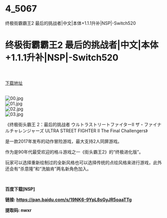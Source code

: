 # 4_5067
终极街霸霸王2 最后的挑战者|中文|本体+1.1.1升补|NSP|-Switch520
# 终极街霸霸王2 最后的挑战者|中文|本体+1.1.1升补|NSP|-Switch520
 <br/></br>
[下载地址](https://www.switch520.cc/article/5067 "下载地址")
<br/></br>

<p><img title="00.jpg" src="https://www.switch520.cc/muke_img/2022_05_17_97f4b93bcf995.jpg" alt="00.jpg"><br>
<img title="01.jpg" src="https://www.switch520.cc/muke_img/2022_05_17_5d74dc1fdafc0.jpg" alt="01.jpg"><br>
<img title="02.jpg" src="https://www.switch520.cc/muke_img/2022_05_17_d03ef79a14f07.jpg" alt="02.jpg"><br>
<img title="03.jpg" src="https://www.switch520.cc/muke_img/2022_05_17_5c2bd5df3571a.jpg" alt="03.jpg"></p>
<p>《终极街头霸王 2：最后的挑战者 ウルトラストリートファイターII ザ・ファイナルチャレンジャーズ ULTRA STREET FIGHTER II The Final Challengers》</p>
<p>是一款2017年发布的动作冒险游戏，最大支持2人同屏游戏。</p>
<p>作为是90年代最受欢迎的格斗游戏之一《街头霸王2》的“终极进化版”。</p>
<p>玩家可以选择重新绘制过的全新风格也可以选择传统的点绘风格来进行游戏，此外还会有“杀意隆”和“洗脑肯”两名新角色加入。</p>
<p>&nbsp;</p>
<p><strong>百度下载[NSP]</strong></p>
<p><strong>链接: <a href="https://pan.baidu.com/s/19NK6-9YpL8sGyJR5oaaTTg">https://pan.baidu.com/s/19NK6-9YpL8sGyJR5oaaTTg</a>&nbsp;</strong></p>
<p><strong>提取码: nwxr</strong></p>
<p>&nbsp;</p>

